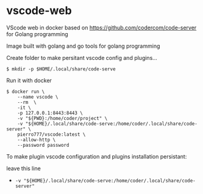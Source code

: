 # vscode-web
VScode web in docker based on https://github.com/codercom/code-server for Golang programming

Image built with golang and go tools for golang programming

Create folder to make persitant vscode config and plugins...
```
$ mkdir -p $HOME/.local/share/code-serve
```

Run it with docker
```Shell
$ docker run \
    --name vscode \
    --rm  \
    -it \
    -p 127.0.0.1:8443:8443 \
    -v "${PWD}:/home/coder/project" \
    -v "${HOME}/.local/share/code-serve:/home/coder/.local/share/code-server" \
    pierro777/vscode:latest \
    --allow-http \
    --password password
```

To make plugin vscode configuration and plugins installation persistant:

leave this line
 - `-v "${HOME}/.local/share/code-serve:/home/coder/.local/share/code-server"`
